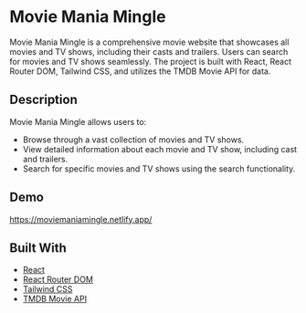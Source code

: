 # Movie Mania Mingle

Movie Mania Mingle is a comprehensive movie website that showcases all movies and TV shows, including their casts and trailers. Users can search for movies and TV shows seamlessly. The project is built with React, React Router DOM, Tailwind CSS, and utilizes the TMDB Movie API for data.

## Description

Movie Mania Mingle allows users to:
- Browse through a vast collection of movies and TV shows.
- View detailed information about each movie and TV show, including cast and trailers.
- Search for specific movies and TV shows using the search functionality.

## Demo
https://moviemaniamingle.netlify.app/

## Built With

- [React](https://reactjs.org/)
- [React Router DOM](https://reactrouter.com/)
- [Tailwind CSS](https://tailwindcss.com/)
- [TMDB Movie API](https://www.themoviedb.org/documentation/api)
